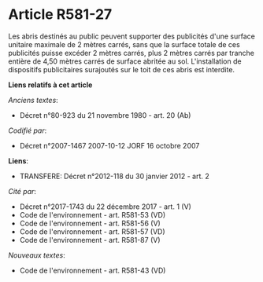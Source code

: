 # Article R581-27

Les abris destinés au public peuvent supporter des publicités d'une surface unitaire maximale de 2 mètres carrés, sans que la
surface totale de ces publicités puisse excéder 2 mètres carrés, plus 2 mètres carrés par tranche entière de 4,50 mètres
carrés de surface abritée au sol. L'installation de dispositifs publicitaires surajoutés sur le toit de ces abris est
interdite.

**Liens relatifs à cet article**

_Anciens textes_:

  - Décret n°80-923 du 21 novembre 1980 - art. 20 (Ab)

_Codifié par_:

  - Décret n°2007-1467 2007-10-12 JORF 16 octobre 2007

**Liens**:

  - TRANSFERE: Décret n°2012-118 du 30 janvier 2012 - art. 2

_Cité par_:

  - Décret n°2017-1743 du 22 décembre 2017 - art. 1 (V)
  - Code de l'environnement - art. R581-53 (VD)
  - Code de l'environnement - art. R581-56 (V)
  - Code de l'environnement - art. R581-57 (VD)
  - Code de l'environnement - art. R581-87 (V)

_Nouveaux textes_:

  - Code de l'environnement - art. R581-43 (VD)
